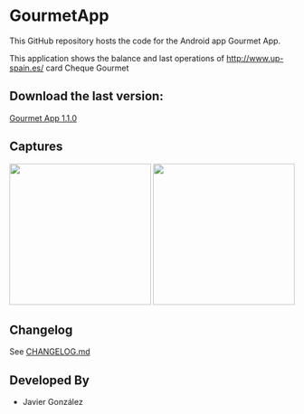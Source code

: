 # GourmetApp

This GitHub repository hosts the code for the Android app Gourmet App.

This application shows the balance and last operations of http://www.up-spain.es/ card Cheque Gourmet

## Download the last version:
[<i class="icon-download"></i>Gourmet App 1.1.0](https://github.com/javierugarte/GourmetApp-android/releases/download/v1.0.1/GourmetApp-v1.1.0.apk)

## Captures
<img src="http://javierugarte.github.io/GourmetApp-android/captures/login.png" width="250">
<img src="http://javierugarte.github.io/GourmetApp-android/captures/main.png" width="250">

## Changelog

See [CHANGELOG.md](CHANGELOG.md)

## Developed By

* Javier González
